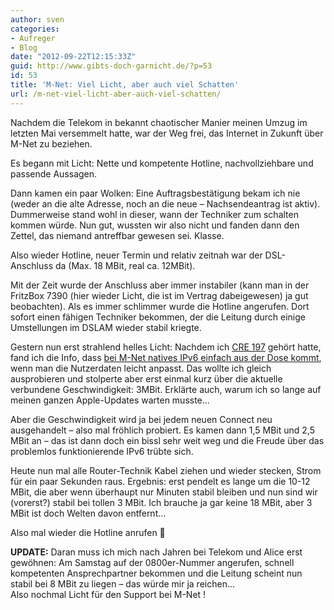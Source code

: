 ```yaml
---
author: sven
categories:
- Aufreger
- Blog
date: "2012-09-22T12:15:33Z"
guid: http://www.gibts-doch-garnicht.de/?p=53
id: 53
title: 'M-Net: Viel Licht, aber auch viel Schatten'
url: /m-net-viel-licht-aber-auch-viel-schatten/
---
```


Nachdem die Telekom in bekannt chaotischer Manier meinen Umzug im letzten Mai versemmelt hatte, war der Weg frei, das Internet in Zukunft über M-Net zu beziehen.

Es begann mit Licht: Nette und kompetente Hotline, nachvollziehbare und passende Aussagen.

Dann kamen ein paar Wolken: Eine Auftragsbestätigung bekam ich nie (weder an die alte Adresse, noch an die neue – Nachsendeantrag ist aktiv). Dummerweise stand wohl in dieser, wann der Techniker zum schalten kommen würde. Nun gut, wussten wir also nicht und fanden dann den Zettel, das niemand antreffbar gewesen sei. Klasse.

Also wieder Hotline, neuer Termin und relativ zeitnah war der DSL-Anschluss da (Max. 18 MBit, real ca. 12MBit).

Mit der Zeit wurde der Anschluss aber immer instabiler (kann man in der FritzBox 7390 (hier wieder Licht, die ist im Vertrag dabeigewesen) ja gut beobachten). Als es immer schlimmer wurde die Hotline angerufen. Dort sofort einen fähigen Techniker bekommen, der die Leitung durch einige Umstellungen im DSLAM wieder stabil kriegte.

Gestern nun erst strahlend helles Licht: Nachdem ich [CRE 197](http://cre.fm/cre197) gehört hatte, fand ich die Info, dass [bei M-Net natives IPv6 einfach aus der Dose kommt](http://carsten.schoene.cc/2011/03/natives-ipv6-auf-einem-m-net-dsl-anschluss/), wenn man die Nutzerdaten leicht anpasst. Das wollte ich gleich ausprobieren und stolperte aber erst einmal kurz über die aktuelle verbundene Geschwindigkeit: 3MBit. Erklärte auch, warum ich so lange auf meinen ganzen Apple-Updates warten musste…

Aber die Geschwindigkeit wird ja bei jedem neuen Connect neu ausgehandelt – also mal fröhlich probiert. Es kamen dann 1,5 MBit und 2,5 MBit an – das ist dann doch ein bissl sehr weit weg und die Freude über das problemlos funktionierende IPv6 trübte sich.

Heute nun mal alle Router-Technik Kabel ziehen und wieder stecken, Strom für ein paar Sekunden raus. Ergebnis: erst pendelt es lange um die 10-12 MBit, die aber wenn überhaupt nur Minuten stabil bleiben und nun sind wir (vorerst?) stabil bei tollen 3 MBit. Ich brauche ja gar keine 18 MBit, aber 3 MBit ist doch Welten davon entfernt…

Also mal wieder die Hotline anrufen 🙁

**UPDATE:** Daran muss ich mich nach Jahren bei Telekom und Alice erst gewöhnen: Am Samstag auf der 0800er-Nummer angerufen, schnell kompetenten Ansprechpartner bekommen und die Leitung scheint nun stabil bei 8 MBit zu liegen – das würde mir ja reichen…  
Also nochmal Licht für den Support bei M-Net !